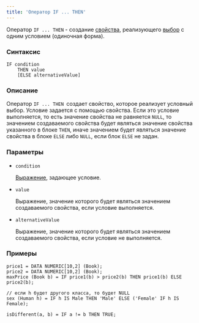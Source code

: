 ```yaml
---
title: 'Оператор IF ... THEN'
---
```


Оператор `IF ... THEN` - создание [свойства](Properties.md), реализующего [выбор](Selection_CASE_IF_MULTI_OVERRIDE_EXCLUSIVE.md) с одним условием (одиночная форма).

### Синтаксис

```
IF condition 
    THEN value
    [ELSE alternativeValue]
```

### Описание

Оператор `IF ... THEN `создает свойство, которое реализует условный выбор. Условие задается с помощью свойства. Если это условие выполняется, то есть значение свойства не равняется `NULL`, то значением создаваемого свойства будет являться значение свойства указанного в блоке `THEN`, иначе значением будет являться значение свойства в блоке `ELSE` либо `NULL`, если блок `ELSE` не задан.

### Параметры

- `condition`

    [Выражение](Expression.md), задающее условие. 

- `value`

    Выражение, значение которого будет являться значением создаваемого свойства, если условие выполняется.

- `alternativeValue`

    Выражение, значение которого будет являться значением создаваемого свойства, если условие не выполняется.

### Примеры

```lsf
price1 = DATA NUMERIC[10,2] (Book);
price2 = DATA NUMERIC[10,2] (Book);
maxPrice (Book b) = IF price1(b) > price2(b) THEN price1(b) ELSE price2(b);

// если h будет другого класса, то будет NULL
sex (Human h) = IF h IS Male THEN 'Male' ELSE ('Female' IF h IS Female); 

isDifferent(a, b) = IF a != b THEN TRUE;
```
